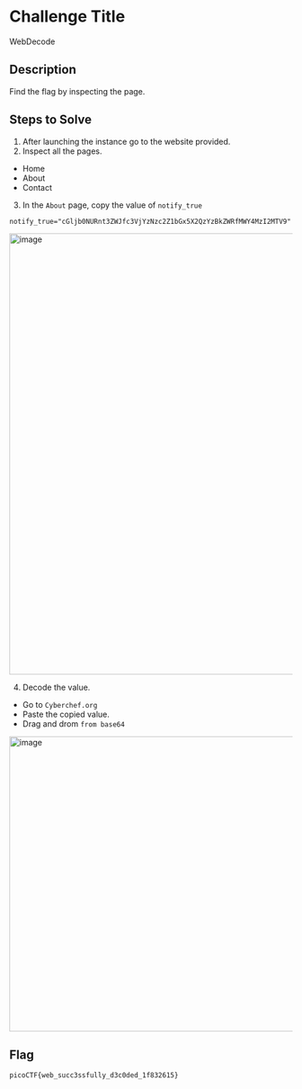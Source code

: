 # Challenge Title
WebDecode

## Description
Find the flag by inspecting the page.

## Steps to Solve
1. After launching the instance go to the website provided.
2. Inspect all the pages.
  - Home
  - About
  - Contact
3. In the `About` page, copy the value of `notify_true`
  ```
  notify_true="cGljb0NURnt3ZWJfc3VjYzNzc2Z1bGx5X2QzYzBkZWRfMWY4MzI2MTV9"
  ```
<img width="1919" height="785" alt="image" src="https://github.com/user-attachments/assets/b4d079d5-f453-40ec-b116-a3a873136b20" />

4. Decode the value.
  - Go to `Cyberchef.org`
  - Paste the copied value.
  - Drag and drom `from base64`
    
<img width="1919" height="525" alt="image" src="https://github.com/user-attachments/assets/c474dbfc-6ada-4194-8744-0e76bd44fdf6" />

## Flag
`picoCTF{web_succ3ssfully_d3c0ded_1f832615}`

